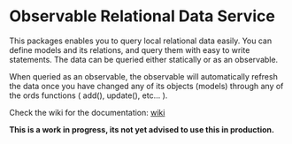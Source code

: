 # Observable Relational Data Service

This packages enables you to query local relational data easily. You can define models and its relations, and query them
with easy to write statements. The data can be queried either statically or as an observable. 

When queried as an 
observable, the observable will automatically refresh the data once you have changed any of its objects (models) through
any of the ords functions ( add(), update(), etc... ).

Check the wiki for the documentation: [wiki](https://github.com/JGdijk/ords/wiki)

**This is a work in progress, its not yet advised to use this in production.**